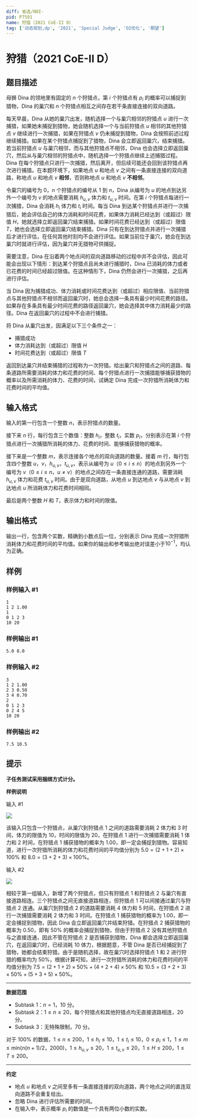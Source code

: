 ```yaml
---
diff: 省选/NOI-
pid: P7591
name: 狩猎（2021 CoE-II D）
tag: ['动态规划,dp', '2021', 'Special Judge', 'O2优化', '期望']
---
```

# 狩猎（2021 CoE-II D）
## 题目描述

母狮 $\text{Dina}$ 的领地里有固定的 $n$ 个狩猎点，第 $i$ 个狩猎点有 $p_i$ 的概率可以捕捉到猎物，$\text{Dina}$ 的巢穴和 $n$ 个狩猎点相互之间存在若干条直接连接的双向道路。

每天早晨，$\text{Dina}$ 从她的巢穴出发，随机选择一个与巢穴相邻的狩猎点 $u$ 进行一次捕猎，如果她未捕捉到猎物，她会随机选择一个与当前狩猎点 $u$ 相邻的其他狩猎点 $v$ 继续进行一次捕猎，如果在狩猎点 $v$ 仍未捕捉到猎物，$\text{Dina}$ 会按照前述过程继续捕猎。如果在某个狩猎点捕捉到了猎物，$\text{Dina}$ 会立即返回巢穴，结束捕猎。若当前狩猎点 $u$ 与巢穴相邻，而与其他狩猎点不相邻，$\text{Dina}$ 也会选择立即返回巢穴，然后从与巢穴相邻的狩猎点中，随机选择一个狩猎点继续上述捕猎过程。$\text{Dina}$ 在每个狩猎点只进行一次捕猎，然后离开，但后续可能还会回到该狩猎点再次进行捕猎。在本题环境下，如果地点 $u$ 和地点 $v$ 之间有一条直接连接的双向道路，称地点 $u$ 和地点 $v$ **相邻**，否则称地点 $u$ 和地点 $v$ **不相邻**。

令巢穴的编号为 $0$，$n$ 个狩猎点的编号从 $1$ 到 $n$，$\text{Dina}$ 从编号为 $u$ 的地点到达另外一个编号为 $v$ 的地点需要消耗 $h_{u,v}$ 体力和 $t_{u,v}$ 时间。在第 $i$ 个狩猎点每进行一次捕猎，$\text{Dina}$ 会消耗 $h_i$ 体力和 $t_i$ 时间。每当 $\text{Dina}$ 到达某个狩猎点并进行一次捕猎后，她会评估自己的体力消耗和时间花费，如果体力消耗已经达到（或超过）限值 $H$，她就选择立即返回巢穴结束捕猎。如果时间花费已经达到（或超过）限值 $T$，她也会选择立即返回巢穴结束捕猎。$\text{Dina}$ 只有在到达狩猎点并进行一次捕猎后才进行评估，在任何其他时刻均不会进行评估。如果当前位于巢穴，她会在到达巢穴时就进行评估，因为巢穴并无猎物可供捕捉。

需要注意，$\text{Dina}$ 在沿着两个地点间的双向道路移动的过程中并不会评估，因此可能会出现以下情形：到达某个狩猎点且尚未进行捕猎时，$\text{Dina}$ 已消耗的体力或者已花费的时间已经超过限值。在这种情形下，$\text{Dina}$ 仍然会进行一次捕猎，之后再进行评估。

当 $\text{Dina}$ 因为捕猎成功、体力消耗或时间花费达到（或超过）相应限值、当前狩猎点与其他狩猎点不相邻而返回巢穴时，她总会选择一条具有最少时间花费的路径。如果存在多条具有最少时间花费的路径返回巢穴，她会选择其中体力消耗最少的路径。$\text{Dina}$ 在返回巢穴的过程中不会进行捕猎。

将 $\text{Dina}$ 从巢穴出发，因满足以下三个条件之一：

- 捕猎成功
- 体力消耗达到（或超过）限值 $H$
- 时间花费达到（或超过）限值 $T$

返回到达巢穴并结束捕猎的过程称为一次狩猎。给出巢穴和狩猎点之间的道路、每条道路所需要消耗的体力和花费的时间、每个狩猎点进行一次捕猎能够捕获猎物的概率以及所需消耗的体力、花费的时间，试确定 $\text{Dina}$ 完成一次狩猎所消耗体力和花费时间的平均值。
## 输入格式

输入的第一行包含一个整数 $n$，表示狩猎点的数量。

接下来 $n$ 行，每行包含三个数值：整数 $h_i$，整数 $t_i$，实数 $p_i$，分别表示在第 $i$ 个狩猎点进行一次捕猎所消耗的体力、花费的时间、能够捕获猎物的概率。

接下来是一个整数 $m$，表示连接各个地点的双向道路的数量。接着 $m$ 行，每行包含四个整数 $u$，$v$，$h_{u,v}$，$t_{u,v}$，表示从编号为 $u$（$0 \le i \le n$）的地点到另外一个编号为 $v$（$0 \le i \le n$，$u \ne v$）的地点之间存在一条直接连通的道路，需要消耗 $h_{u,v}$ 体力和花费 $t_{u,v}$ 时间。由于是双向道路，从地点 $u$ 到达地点 $v$ 与从地点 $v$ 到达地点 $u$ 所消耗体力和花费时间相同。

最后是两个整数 $H$ 和 $T$，表示体力和时间的限值。
## 输出格式

输出一行，包含两个实数，精确到小数点后一位，分别表示 $\text{Dina}$ 完成一次狩猎所消耗体力和花费时间的平均值。如果你的输出和参考输出绝对误差小于$10^{-1}$，均认为正确。
## 样例

### 样例输入 #1
```
1
1 2 1.00
1
0 1 2 3
10 20
```
### 样例输出 #1
```
5.0 8.0
```
### 样例输入 #2
```
3
1 2 1.00
2 3 0.50
3 4 0.70
2
0 1 2 3
0 2 4 5
10 20
```
### 样例输出 #2
```
7.5 10.5
```
## 提示

**子任务测试采用捆绑方式计分。**

**样例说明**

输入 #1

![](https://cdn.luogu.com.cn/upload/image_hosting/62vbngdn.png)

该输入只包含一个狩猎点，从巢穴到狩猎点 $1$ 之间的道路需要消耗 $2$ 体力和 $3$ 时间，体力的限值为 $10$，时间的限值为 $20$，在狩猎点 $1$ 进行一次捕猎需要消耗 $1$ 体力和 $2$ 时间，在狩猎点 $1$ 捕获猎物的概率为 $1.00$，即一定会捕捉到猎物。容易知道，进行一次狩猎所消耗的体力和花费时间的平均值分别为 $5.0=(2+1+2) \times 100\%$ 和 $8.0=(3+2+3) \times 100\%$。

输入 #2

![](https://cdn.luogu.com.cn/upload/image_hosting/k4q1qkwr.png)

相较于第一组输入，新增了两个狩猎点，但只有狩猎点 $1$ 和狩猎点 $2$ 与巢穴有直接道路相连。三个狩猎点之间无直接道路相连，但狩猎点 $1$ 可以间接通过巢穴与狩猎点 $2$ 连通。从巢穴到狩猎点 $2$ 的道路需要消耗 $4$ 体力和 $5$ 时间，在狩猎点 $2$ 进行一次捕猎需要消耗 $2$ 体力和 $3$ 时间。在狩猎点 $1$ 捕获猎物的概率为 $1.00$，即一定会捕捉到猎物，因此 $\text{Dina}$ 会立即返回巢穴并结束狩猎。在狩猎点 $2$ 捕获猎物的概率为 $0.50$，即有 $50\%$ 的概率会捕捉到猎物，但由于狩猎点 $2$ 没有其他狩猎点与之直接连通，因此不管在狩猎点 $2$ 是否捕获到猎物，$\text{Dina}$ 都会选择立即返回巢穴，在返回巢穴时，已经消耗 $10$ 体力，根据题意，不管 $\text{Dina}$ 是否已经捕捉到了猎物，她都会结束狩猎。由于是随机选择，故在巢穴时选择狩猎点 $1$ 和 $2$ 进行狩猎的概率均为 $50\%$，根据计算可知，进行一次狩猎所消耗的体力和花费时间的平均值分别为 $7.5=(2+1+2) \times 50\%+(4+2+4) \times 50\%$ 和 $10.5=(3+2+3) \times 50\%+(5+3+5) \times 50\%$。

------------

**数据范围**

- Subtask $1$：$n=1$，$10$ 分。
- Subtask $2$：$1 \le n \le 20$，每个狩猎点和其他狩猎点均无直接道路相连，$20$ 分。
- Subtask $3$：无特殊限制，$70$ 分。

对于 $100\%$ 的数据，$1 \le n \le 200$，$1 \le h_i \le 10$，$1 \le t_i \le 10$，$0 \le p_i \le 1$，$1 \le m \le \text{min}(n (n+1) / 2$，$2000$)，$1 \le h_{u,v} \le 20$，$1 \le t_{u,v} \le 20$，$1 \le H \le 200$，$1 \le T \le 200$。

------------

**约定**

- 地点 $u$ 和地点 $v$ 之间至多有一条直接连接的双向道路，两个地点之间的直连双向道路不会重复给出。
- 忽略 $\text{Dina}$ 进行评估所需要的时间。
- 在输入中，表示概率 $p_i$ 的数值是一个具有两位小数的实数。
